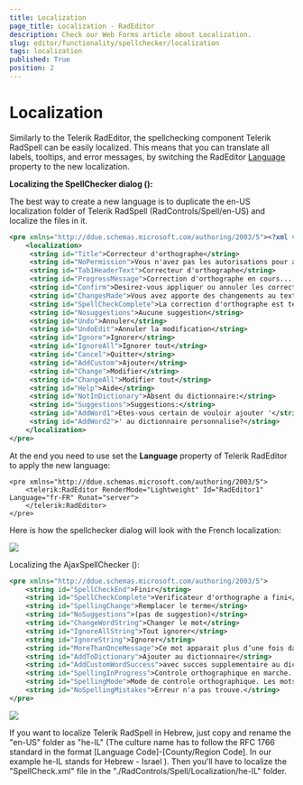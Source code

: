 ```yaml
---
title: Localization
page_title: Localization - RadEditor
description: Check our Web Forms article about Localization.
slug: editor/functionality/spellchecker/localization
tags: localization
published: True
position: 2
---
```


# Localization

Similarly to the Telerik RadEditor, the spellchecking component Telerik RadSpell can be easily localized. This means that you can translate all labels, tooltips, and error messages, by switching the RadEditor [Language](https://www.telerik.com/help/aspnet-ajax/p_telerik_web_ui_radspell_language.html) property to the new localization.

**Localizing the SpellChecker dialog (<tool name="SpellCheck"/>):**

The best way to create a new language is to duplicate the en-US localization folder of Telerik RadSpell (RadControls/Spell/en-US) and localize the files in it.

````XML
<pre xmlns="http://ddue.schemas.microsoft.com/authoring/2003/5"><?xml version="1.0" encoding="ISO-8859-1"?>
	<localization>
	 <string id="Title">Correcteur d'orthographe</string>
	 <string id="NoPermission">Vous n'avez pas les autorisations pour acceder a cette page ou votre session est expiree<br />Actualisez la page.</string>
	 <string id="Tab1HeaderText">Correcteur d'orthographe</string>
	 <string id="ProgressMessage">Correction d'orthographe en cours.....</string>
	 <string id="Confirm">Desirez-vous appliquer ou annuler les corrections faites jusqu'a maintenant?</string>
	 <string id="ChangesMade">Vous avez apporte des changements au texte</string>
	 <string id="SpellCheckComplete">La correction d'orthographe est terminee.</string>
	 <string id="Nosuggestions">Aucune suggestion</string>
	 <string id="Undo">Annuler</string>
	 <string id="UndoEdit">Annuler la modification</string>
	 <string id="Ignore">Ignorer</string>
	 <string id="IgnoreAll">Ignorer tout</string>
	 <string id="Cancel">Quitter</string>
	 <string id="AddCustom">Ajouter</string>
	 <string id="Change">Modifier</string>
	 <string id="ChangeAll">Modifier tout</string>
	 <string id="Help">Aide</string>
	 <string id="NotInDictionary">Absent du dictionnaire:</string>
	 <string id="Suggestions">Suggestions:</string>
	 <string id="AddWord1">Etes-vous certain de vouloir ajouter '</string>
	 <string id="AddWord2">' au dictionnaire personnalise?</string>
	</localization>
</pre>     
````



At the end you need to use set the **Language** property of Telerik RadEditor to apply the new language:

````ASP.NET
<pre xmlns="http://ddue.schemas.microsoft.com/authoring/2003/5">
	<telerik:RadEditor RenderMode="Lightweight" Id="RadEditor1" Language="fr-FR" Runat="server">
	</telerik:RadEditor>
</pre>          
````

Here is how the spellchecker dialog will look with the French localization:

![](images/editor-localizationradspelldialog.gif)

Localizing the AjaxSpellChecker (<tool name="SpellCheck"/>):

````XML
<pre xmlns="http://ddue.schemas.microsoft.com/authoring/2003/5">
	<string id="SpellCheckEnd">Finir</string>
	<string id="SpellCheckComplete">Verificateur d'orthographe a fini</string>
	<string id="SpellingChange">Remplacer le terme</string>
	<string id="NoSuggestions">(pas de suggestion)</string>
	<string id="ChangeWordString">Changer le mot</string>
	<string id="IgnoreAllString">Tout ignorer</string>
	<string id="IgnoreString">Ignorer</string>
	<string id="MoreThanOnceMessage">Ce mot apparait plus d’une fois dans le texte. Voulez-vous remplacer tous les termes?</string>
	<string id="AddToDictionary">Ajouter au dictionnaire</string>
	<string id="AddCustomWordSuccess">avec succes supplementaire au dictionnaire</string>
	<string id="SpellingInProgress">Controle orthographique en marche...</string>
	<string id="SpellingMode">Mode de controle orthographique. Les mots mal epeles sont avec le fond jaune.</string>
	<string id="NoSpellingMistakes">Erreur n'a pas trouve.</string>
</pre>	          
````


![](images/editor-localizationradspell.gif)

If you want to localize Telerik RadSpell in Hebrew, just copy and rename the "en-US" folder as "he-IL" (The culture name has to follow the RFC 1766 standard in the format [Language Code]-[County/Region Code]. In our example he-IL stands for Hebrew - Israel ). Then you'll have to localize the "SpellCheck.xml" file in the "./RadControls/Spell/Localization/he-IL" folder.
